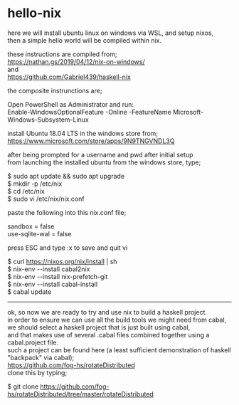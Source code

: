 # hello-nix    
here we will install ubuntu linux on windows via WSL, and setup nixos,   
then a simple hello world will be compiled within nix.   
   
these instructions are compiled from;   
https://nathan.gs/2019/04/12/nix-on-windows/   
and   
https://github.com/Gabriel439/haskell-nix   
   
<!--full instructions from these links are pasted into the installing.foo.tex files in *this* git repo.-->
the composite instrunctions are;   
   
Open PowerShell as Administrator and run:   
Enable-WindowsOptionalFeature -Online -FeatureName Microsoft-Windows-Subsystem-Linux   
   
install Ubuntu 18.04 LTS in the windows store from;   
https://www.microsoft.com/store/apps/9N9TNGVNDL3Q   
   
after being prompted for a username and pwd after initial setup   
from launching the installed ubuntu from the windows store, type;   
   
$ sudo apt update && sudo apt upgrade   
$ mkdir -p /etc/nix   
$ cd /etc/nix   
$ sudo vi /etc/nix/nix.conf   
   
paste the following into this nix.conf file;   
   
sandbox = false   
use-sqlite-wal = false   
   
press ESC and type :x to save and quit vi   
   
$ curl https://nixos.org/nix/install | sh   
$ nix-env --install cabal2nix   
$ nix-env --install nix-prefetch-git   
$ nix-env --install cabal-install   
$ cabal update    

----------------------------------   
ok, so now we are ready to try and use nix to build a haskell project.   
in order to ensure we can use all the build tools we might need from cabal,   
we should select a haskell project that is just built using cabal,   
and that makes use of several .cabal files combined together using a cabal.project file.   
such a project can be found here (a least sufficient demonstration of haskell "backpack" via cabal);   
https://github.com/fog-hs/rotateDistributed   
clone this by typing;

$ git clone https://github.com/fog-hs/rotateDistributed/tree/master/rotateDistributed   
